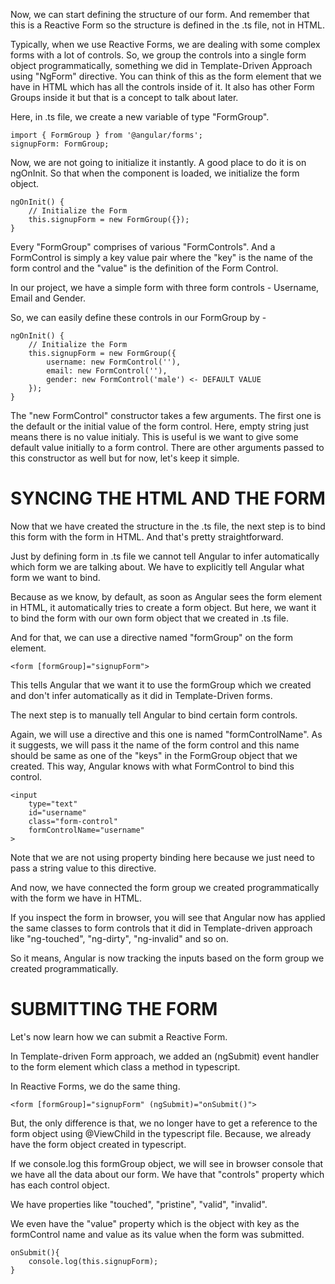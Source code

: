 Now, we can start defining the structure of our form. And remember that this is a Reactive Form so the structure is defined in the .ts file, not in HTML.

Typically, when we use Reactive Forms, we are dealing with some complex forms with a lot of controls. So, we group the controls into a single form object programmatically, something we did in Template-Driven Approach using "NgForm" directive. You can think of this as the form element that we have in HTML which has all the controls inside of it. It also has other Form Groups inside it but that is a concept to talk about later.

Here, in .ts file, we create a new variable of type "FormGroup".

    import { FormGroup } from '@angular/forms';
    signupForm: FormGroup;

Now, we are not going to initialize it instantly. A good place to do it is on ngOnInit. So that when the component is loaded, we initialize the form object.

    ngOnInit() {
        // Initialize the Form
        this.signupForm = new FormGroup({});
    }

Every "FormGroup" comprises of various "FormControls". And a FormControl is simply a key value pair where the "key" is the name of the form control and the "value" is the definition of the Form Control.

In our project, we have a simple form with three form controls - Username, Email and Gender.

So, we can easily define these controls in our FormGroup by - 

    ngOnInit() {
        // Initialize the Form
        this.signupForm = new FormGroup({
            username: new FormControl(''),
            email: new FormControl(''),
            gender: new FormControl('male') <- DEFAULT VALUE
        });
    }

The "new FormControl" constructor takes a few arguments. The first one is the default or the initial value of the form control. Here, empty string just means there is no value initialy. This is useful is we want to give some default value initially to a form control. There are other arguments passed to this constructor as well but for now, let's keep it simple.

# SYNCING THE HTML AND THE FORM

Now that we have created the structure in the .ts file, the next step is to bind this form with the form in HTML. And that's pretty straightforward.

Just by defining form in .ts file we cannot tell Angular to infer automatically which form we are talking about. We have to explicitly tell Angular what form we want to bind.

Because as we know, by default, as soon as Angular sees the form element in HTML, it automatically tries to create a form object. But here, we want it to bind the form with our own form object that we created in .ts file.

And for that, we can use a directive named "formGroup" on the form element.

    <form [formGroup]="signupForm">

This tells Angular that we want it to use the formGroup which we created and don't infer automatically as it did in Template-Driven forms.

The next step is to manually tell Angular to bind certain form controls.

Again, we will use a directive and this one is named "formControlName". As it suggests, we will pass it the name of the form control and this name should be same as one of the "keys" in the FormGroup object that we created. This way, Angular knows with what FormControl to bind this control.

    <input
        type="text"
        id="username"
        class="form-control"
        formControlName="username"
    >

Note that we are not using property binding here because we just need to pass a string value to this directive.

And now, we have connected the form group we created programmatically with the form we have in HTML.

If you inspect the form in browser, you will see that Angular now has applied the same classes to form controls that it did in Template-driven approach like "ng-touched", "ng-dirty", "ng-invalid" and so on.

So it means, Angular is now tracking the inputs based on the form group we created programmatically.

# SUBMITTING THE FORM

Let's now learn how we can submit a Reactive Form. 

In Template-driven Form approach, we added an (ngSubmit) event handler to the form element which class a method in typescript.

In Reactive Forms, we do the same thing.

    <form [formGroup]="signupForm" (ngSubmit)="onSubmit()">

But, the only difference is that, we no longer have to get a reference to the form object using @ViewChild in the typescript file. Because, we already have the form object created in typescript. 

If we console.log this formGroup object, we will see in browser console that we have all the data about our form. We have that "controls" property which has each control object.

We have properties like "touched", "pristine", "valid", "invalid".

We even have the "value" property which is the object with key as the formControl name and value as its value when the form was submitted.

    onSubmit(){
        console.log(this.signupForm);
    }

